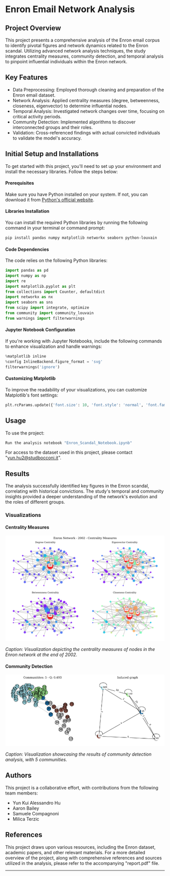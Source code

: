# Enron Email Network Analysis

## Project Overview
This project presents a comprehensive analysis of the Enron email corpus to identify pivotal figures and network dynamics related to the Enron scandal. Utilizing advanced network analysis techniques, the study integrates centrality measures, community detection, and temporal analysis to pinpoint influential individuals within the Enron network.

## Key Features
- Data Preprocessing: Employed thorough cleaning and preparation of the Enron email dataset.
- Network Analysis: Applied centrality measures (degree, betweenness, closeness, eigenvector) to determine influential nodes.
- Temporal Analysis: Investigated network changes over time, focusing on critical activity periods.
- Community Detection: Implemented algorithms to discover interconnected groups and their roles.
- Validation: Cross-referenced findings with actual convicted individuals to validate the model's accuracy.

## Initial Setup and Installations

To get started with this project, you'll need to set up your environment and install the necessary libraries. Follow the steps below:

#### Prerequisites

Make sure you have Python installed on your system. If not, you can download it from [Python's official website](https://www.python.org/downloads/).

#### Libraries Installation

You can install the required Python libraries by running the following command in your terminal or command prompt:

```bash
pip install pandas numpy matplotlib networkx seaborn python-louvain
```

#### Code Dependencies

The code relies on the following Python libraries:

```python
import pandas as pd
import numpy as np
import re
import matplotlib.pyplot as plt
from collections import Counter, defaultdict
import networkx as nx
import seaborn as sns
from scipy import integrate, optimize
from community import community_louvain
from warnings import filterwarnings
```

#### Jupyter Notebook Configuration

If you're working with Jupyter Notebooks, include the following commands to enhance visualization and handle warnings:

```python
%matplotlib inline
%config InlineBackend.figure_format = 'svg'
filterwarnings('ignore')
```

#### Customizing Matplotlib

To improve the readability of your visualizations, you can customize Matplotlib's font settings:

```python
plt.rcParams.update({'font.size': 10, 'font.style': 'normal', 'font.family':'serif'})
```

## Usage
To use the project:

```bash
Run the analysis notebook "Enron_Scandal_Notebook.ipynb"
```

For access to the dataset used in this project, please contact "yun.hu2@studbocconi.it".

## Results
The analysis successfully identified key figures in the Enron scandal, correlating with historical convictions. The study's temporal and community insights provided a deeper understanding of the network's evolution and the roles of different groups.

### Visualizations

#### Centrality Measures

![Centrality Measures](centrality_measure.png)

*Caption: Visualization depicting the centrality measures of nodes in the Enron network at the end of 2002.*

#### Community Detection

![Community Detection](community_detection.png)

*Caption: Visualization showcasing the results of community detection analysis, with 5 communities.*

## Authors
This project is a collaborative effort, with contributions from the following team members:

- Yun Kui Alessandro Hu
- Aaron Bailey
- Samuele Compagnoni
- Milica Terzic

## References

This project draws upon various resources, including the Enron dataset, academic papers, and other relevant materials. For a more detailed overview of the project, along with comprehensive references and sources utilized in the analysis, please refer to the accompanying "report.pdf" file.

---
